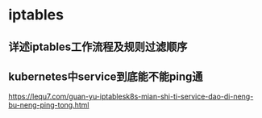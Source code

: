 # iptables

## 详述iptables工作流程及规则过滤顺序

## kubernetes中service到底能不能ping通

https://lequ7.com/guan-yu-iptablesk8s-mian-shi-ti-service-dao-di-neng-bu-neng-ping-tong.html